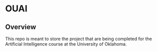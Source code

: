 # OUAI

## Overview

This repo is meant to store the project that are being completed for the Artificial Intelligence course at the University of Oklahoma.